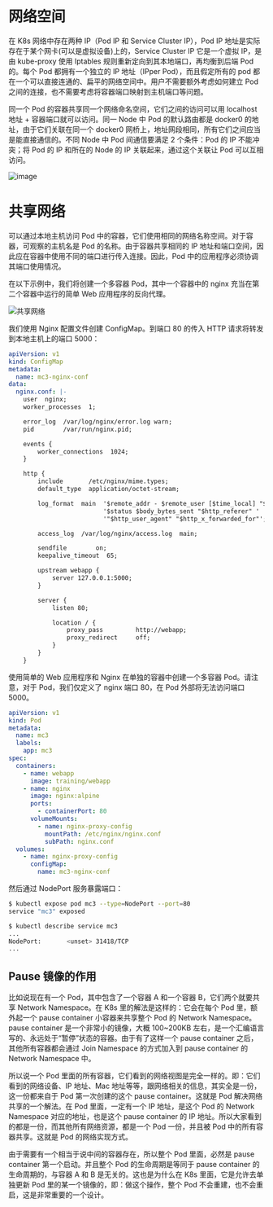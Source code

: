 # 网络空间

在 K8s 网络中存在两种 IP（Pod IP 和 Service Cluster IP），Pod IP 地址是实际存在于某个网卡(可以是虚拟设备)上的，Service Cluster IP 它是一个虚拟 IP，是由 kube-proxy 使用 Iptables 规则重新定向到其本地端口，再均衡到后端 Pod 的。每个 Pod 都拥有一个独立的 IP 地址（IPper Pod），而且假定所有的 pod 都在一个可以直接连通的、扁平的网络空间中。用户不需要额外考虑如何建立 Pod 之间的连接，也不需要考虑将容器端口映射到主机端口等问题。

同一个 Pod 的容器共享同一个网络命名空间，它们之间的访问可以用 localhost 地址 + 容器端口就可以访问。同一 Node 中 Pod 的默认路由都是 docker0 的地址，由于它们关联在同一个 docker0 网桥上，地址网段相同，所有它们之间应当是能直接通信的。不同 Node 中 Pod 间通信要满足 2 个条件：Pod 的 IP 不能冲突；将 Pod 的 IP 和所在的 Node 的 IP 关联起来，通过这个关联让 Pod 可以互相访问。

![image](https://user-images.githubusercontent.com/5803001/45594553-71001600-b9cf-11e8-83cf-d8755104e762.png)

# 共享网络

可以通过本地主机访问 Pod 中的容器，它们使用相同的网络名称空间。对于容器，可观察的主机名是 Pod 的名称。由于容器共享相同的 IP 地址和端口空间，因此应在容器中使用不同的端口进行传入连接。因此，Pod 中的应用程序必须协调其端口使用情况。

在以下示例中，我们将创建一个多容器 Pod，其中一个容器中的 nginx 充当在第二个容器中运行的简单 Web 应用程序的反向代理。

![共享网络](https://linchpiner.github.io/images/k8s-mc-3.svg)

我们使用 Nginx 配置文件创建 ConfigMap。到端口 80 的传入 HTTP 请求将转发到本地主机上的端口 5000：

```yml
apiVersion: v1
kind: ConfigMap
metadata:
  name: mc3-nginx-conf
data:
  nginx.conf: |-
    user  nginx;
    worker_processes  1;

    error_log  /var/log/nginx/error.log warn;
    pid        /var/run/nginx.pid;

    events {
        worker_connections  1024;
    }

    http {
        include       /etc/nginx/mime.types;
        default_type  application/octet-stream;

        log_format  main  '$remote_addr - $remote_user [$time_local] "$request" '
                          '$status $body_bytes_sent "$http_referer" '
                          '"$http_user_agent" "$http_x_forwarded_for"';

        access_log  /var/log/nginx/access.log  main;

        sendfile        on;
        keepalive_timeout  65;

        upstream webapp {
            server 127.0.0.1:5000;
        }

        server {
            listen 80;

            location / {
                proxy_pass         http://webapp;
                proxy_redirect     off;
            }
        }
    }
```

使用简单的 Web 应用程序和 Nginx 在单独的容器中创建一个多容器 Pod。请注意，对于 Pod，我们仅定义了 nginx 端口 80，在 Pod 外部将无法访问端口 5000。

```yml
apiVersion: v1
kind: Pod
metadata:
  name: mc3
  labels:
    app: mc3
spec:
  containers:
    - name: webapp
      image: training/webapp
    - name: nginx
      image: nginx:alpine
      ports:
        - containerPort: 80
      volumeMounts:
        - name: nginx-proxy-config
          mountPath: /etc/nginx/nginx.conf
          subPath: nginx.conf
  volumes:
    - name: nginx-proxy-config
      configMap:
        name: mc3-nginx-conf
```

然后通过 NodePort 服务暴露端口：

```sh
$ kubectl expose pod mc3 --type=NodePort --port=80
service "mc3" exposed

$ kubectl describe service mc3
...
NodePort:		<unset>	31418/TCP
...
```

## Pause 镜像的作用

比如说现在有一个 Pod，其中包含了一个容器 A 和一个容器 B，它们两个就要共享 Network Namespace。在 K8s 里的解法是这样的：它会在每个 Pod 里，额外起一个 pause container 小容器来共享整个 Pod 的 Network Namespace。pause container 是一个非常小的镜像，大概 100~200KB 左右，是一个汇编语言写的、永远处于“暂停”状态的容器。由于有了这样一个 pause container 之后，其他所有容器都会通过 Join Namespace 的方式加入到 pause container 的 Network Namespace 中。

所以说一个 Pod 里面的所有容器，它们看到的网络视图是完全一样的。即：它们看到的网络设备、IP 地址、Mac 地址等等，跟网络相关的信息，其实全是一份，这一份都来自于 Pod 第一次创建的这个 pause container。这就是 Pod 解决网络共享的一个解法。在 Pod 里面，一定有一个 IP 地址，是这个 Pod 的 Network Namespace 对应的地址，也是这个 pause container 的 IP 地址。所以大家看到的都是一份，而其他所有网络资源，都是一个 Pod 一份，并且被 Pod 中的所有容器共享。这就是 Pod 的网络实现方式。

由于需要有一个相当于说中间的容器存在，所以整个 Pod 里面，必然是 pause container 第一个启动。并且整个 Pod 的生命周期是等同于 pause container 的生命周期的，与容器 A 和 B 是无关的。这也是为什么在 K8s 里面，它是允许去单独更新 Pod 里的某一个镜像的，即：做这个操作，整个 Pod 不会重建，也不会重启，这是非常重要的一个设计。
